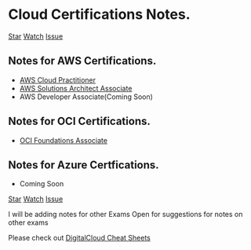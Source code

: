 # Cloud Certifications Notes.

<!-- Place this tag where you want the button to render. -->
<a class="github-button" href="https://github.com/rishabkumar7/AWSNotes" data-icon="octicon-star" data-size="large" aria-label="Star rishabkumar7/AWSNotes on GitHub">Star</a> <a class="github-button" href="https://github.com/rishabkumar7/AWSNotes/subscription" data-icon="octicon-eye" data-size="large" aria-label="Watch rishabkumar7/AWSNotes on GitHub">Watch</a> <!-- Place this tag where you want the button to render. -->
<a class="github-button" href="https://github.com/rishabkumar7/cloudnotes/issues" data-icon="octicon-issue-opened" data-size="large" aria-label="Issue rishabkumar7/cloudnotes on GitHub">Issue</a> 

## Notes for AWS Certifications.
- [AWS Cloud Practitioner](/CloudNotes/CPP.html)
- [AWS Solutions Architect Associate](/CloudNotes/SAA.html)
- AWS Developer Associate(Coming Soon)

## Notes for OCI Certifications.
- [OCI Foundations Associate](/CloudNotes/OCIFA.html)

## Notes for Azure Certfications.
- Coming Soon

<!-- Place this tag where you want the button to render. -->
<a class="github-button" href="https://github.com/rishabkumar7/AWSNotes" data-icon="octicon-star" data-size="large" aria-label="Star rishabkumar7/AWSNotes on GitHub">Star</a> <a class="github-button" href="https://github.com/rishabkumar7/AWSNotes/subscription" data-icon="octicon-eye" data-size="large" aria-label="Watch rishabkumar7/AWSNotes on GitHub">Watch</a> <!-- Place this tag where you want the button to render. -->
<a class="github-button" href="https://github.com/rishabkumar7/cloudnotes/issues" data-icon="octicon-issue-opened" data-size="large" aria-label="Issue rishabkumar7/cloudnotes on GitHub">Issue</a> 

I will be adding notes for other Exams
Open for suggestions for notes on other exams 

Please check out [DigitalCloud Cheat Sheets](https://digitalcloud.training/certification-training/)
<!-- Place this tag in your head or just before your close body tag. -->
<script async defer src="https://buttons.github.io/buttons.js"></script>
